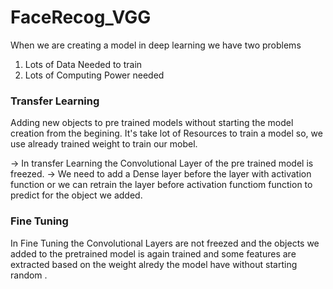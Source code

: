 # FaceRecog_VGG



When we are creating a model in deep learning we have two problems 

1. Lots of Data Needed to train 
2. Lots of Computing Power needed

### Transfer Learning 

Adding new objects to pre trained models without starting the model creation from the begining.
It's take lot of Resources to train a model so, we use already trained weight to train our mobel.

-> In transfer Learning  the Convolutional Layer of the pre trained model is freezed.
-> We need to add a Dense layer before the layer with activation function or we can retrain the layer before activation functiom function to predict for the object we added.

### Fine Tuning

In Fine Tuning the Convolutional Layers are not freezed and the objects we added to the pretrained model is again trained and some features are extracted based on the weight alredy the model have without starting random .
